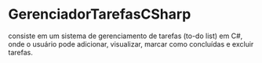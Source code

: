 # GerenciadorTarefasCSharp
consiste em um sistema de gerenciamento de tarefas (to-do list) em C#, onde o usuário pode adicionar, visualizar, marcar como concluídas e excluir tarefas.
